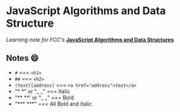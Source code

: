 # JavaScript Algorithms and Data Structure

_Learning note for FCC's_ [**JavaScript Algorithms and Data Structures**](https://www.freecodecamp.org/learn/javascript-algorithms-and-data-structures)

## Notes :smile:
- `#` === `<h1>`
- `##` === `<h2>`
- `(text)[address]` === `<a href="address">text</a>`
- "* *" or "_ _" === Italic
- "** **' or "_ _" === Bold
- "*** ***" === All Bold and Italic
